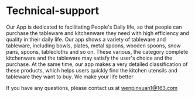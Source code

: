 # Technical-support
Our App is dedicated to facilitating People's Daily life, so that people can purchase the tableware and kitchenware they need with high efficiency and quality in their daily life.
Our app shows a variety of tableware and tableware, including bowls, plates, metal spoons, wooden spoons, snow pans, spoons, tablecloths and so on. These various, the category complete kitchenware and the tableware may satisfy the user's choice and the purchase. At the same time, our app makes a very detailed classification of these products, which helps users quickly find the kitchen utensils and tableware they want to buy.
We make your life better



If you have any questions, please contact us at wenpinxuan1@163.com
